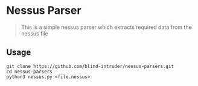 # Nessus Parser
> This is a simple nessus parser which extracts required data from the nessus file

## Usage
```
git clone https://github.com/blind-intruder/nessus-parsers.git
cd nessus-parsers
python3 nessus.py <file.nessus>
```
